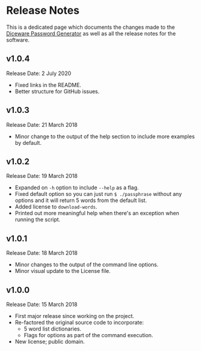 # Release Notes
This is a dedicated page which documents the changes made to the [Diceware Password Generator][diceware] as well as all the release notes for the software.

## v1.0.4
Release Date: 2 July 2020

- Fixed links in the README.
- Better structure for GitHub issues.

## v1.0.3
Release Date: 21 March 2018

- Minor change to the output of the help section to include more examples by default.

## v1.0.2
Release Date: 19 March 2018

- Expanded on `-h` option to include `--help` as a flag.
- Fixed default option so you can just run `$ ./passphrase` without any options and it will return 5 words from the default list.
- Added license to `download-words`.
- Printed out more meaningful help when there's an exception when running the script.

## v1.0.1
Release Date: 18 March 2018

- Minor changes to the output of the command line options.
- Minor visual update to the License file.

## v1.0.0
Release Date: 15 March 2018

- First major release since working on the project.
- Re-factored the original source code to incorporate:
    + 5 word list dictionaries.
    + Flags for options as part of the command execution.
- New license; public domain.

[diceware]: https://justin.hartman.me/projects/diceware-password-generator.html

